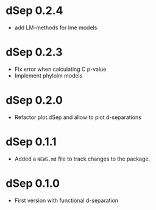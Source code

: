 # dSep 0.2.4

* add LM-methods for lme models

# dSep 0.2.3

* Fix error when calculating C p-value
* Implement phylolm models

# dSep 0.2.0

* Refactor plot.dSep and allow to plot d-separations

# dSep 0.1.1

* Added a `NEWS.md` file to track changes to the package.

# dSep 0.1.0

* First version with functional d-separation


